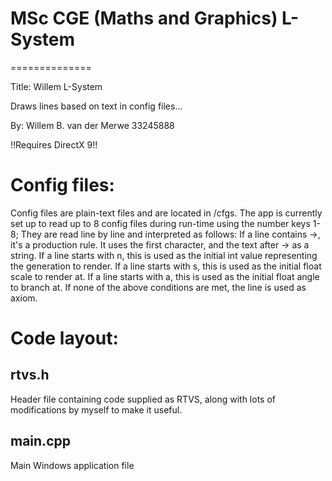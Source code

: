 # MSc CGE (Maths and Graphics) L-System #
==============

Title: Willem L-System

Draws lines based on text in config files...

By: Willem B. van der Merwe
33245888

!!Requires DirectX 9!!

# Config files: #
Config files are plain-text files and are located in /cfgs.
The app is currently set up to read up to 8 config files during run-time using the number keys 1-8;
They are read line by line and interpreted as follows:
If a line contains ->, it's a production rule. It uses the first character, and the text after -> as a string.
If a line starts with n, this is used as the initial int value representing the generation to render.
If a line starts with s, this is used as the initial float scale to render at.
If a line starts with a, this is used as the initial float angle to branch at.
If none of the above conditions are met, the line is used as axiom.

# Code layout: #

## rtvs.h ##
Header file containing code supplied as RTVS, along with lots of modifications by myself to make it useful.

## main.cpp ##
Main Windows application file
